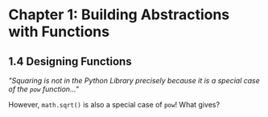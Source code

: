 # Chapter 1: Building Abstractions with Functions

## 1.4 Designing Functions

*"Squaring is not in the Python Library precisely because it is
a special case of the `pow` function..."*

However, `math.sqrt()` is also a special case of `pow`!  What gives?
